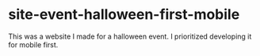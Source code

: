 # site-event-halloween-first-mobile
 This was a website I made for a halloween event. I prioritized developing it for mobile first. 
